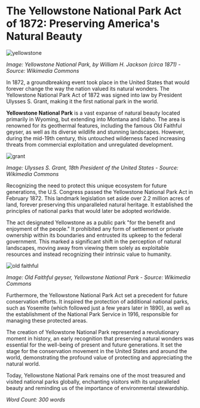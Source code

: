 # **The Yellowstone National Park Act of 1872: Preserving America's Natural Beauty**

![yellowstone](/img/1691082617806.png)

*Image: Yellowstone National Park, by William H. Jackson (circa 1871) - Source: Wikimedia Commons*

In 1872, a groundbreaking event took place in the United States that would forever change the way the nation valued its natural wonders. The Yellowstone National Park Act of 1872 was signed into law by President Ulysses S. Grant, making it the first national park in the world.

**Yellowstone National Park** is a vast expanse of natural beauty located primarily in Wyoming, but extending into Montana and Idaho. The area is renowned for its geothermal features, including the famous Old Faithful geyser, as well as its diverse wildlife and stunning landscapes. However, during the mid-19th century, this untouched wilderness faced increasing threats from commercial exploitation and unregulated development.

![grant](/img/1691082624953.png)

*Image: Ulysses S. Grant, 18th President of the United States - Source: Wikimedia Commons*

Recognizing the need to protect this unique ecosystem for future generations, the U.S. Congress passed the Yellowstone National Park Act in February 1872. This landmark legislation set aside over 2.2 million acres of land, forever preserving this unparalleled natural heritage. It established the principles of national parks that would later be adopted worldwide.

The act designated Yellowstone as a public park "for the benefit and enjoyment of the people." It prohibited any form of settlement or private ownership within its boundaries and entrusted its upkeep to the federal government. This marked a significant shift in the perception of natural landscapes, moving away from viewing them solely as exploitable resources and instead recognizing their intrinsic value to humanity.

![old faithful](/img/1691082632117.png)

*Image: Old Faithful geyser, Yellowstone National Park - Source: Wikimedia Commons*

Furthermore, the Yellowstone National Park Act set a precedent for future conservation efforts. It inspired the protection of additional national parks, such as Yosemite (which followed just a few years later in 1890), as well as the establishment of the National Park Service in 1916, responsible for managing these protected areas.

The creation of Yellowstone National Park represented a revolutionary moment in history, an early recognition that preserving natural wonders was essential for the well-being of present and future generations. It set the stage for the conservation movement in the United States and around the world, demonstrating the profound value of protecting and appreciating the natural world.

Today, Yellowstone National Park remains one of the most treasured and visited national parks globally, enchanting visitors with its unparalleled beauty and reminding us of the importance of environmental stewardship.

*Word Count: 300 words*